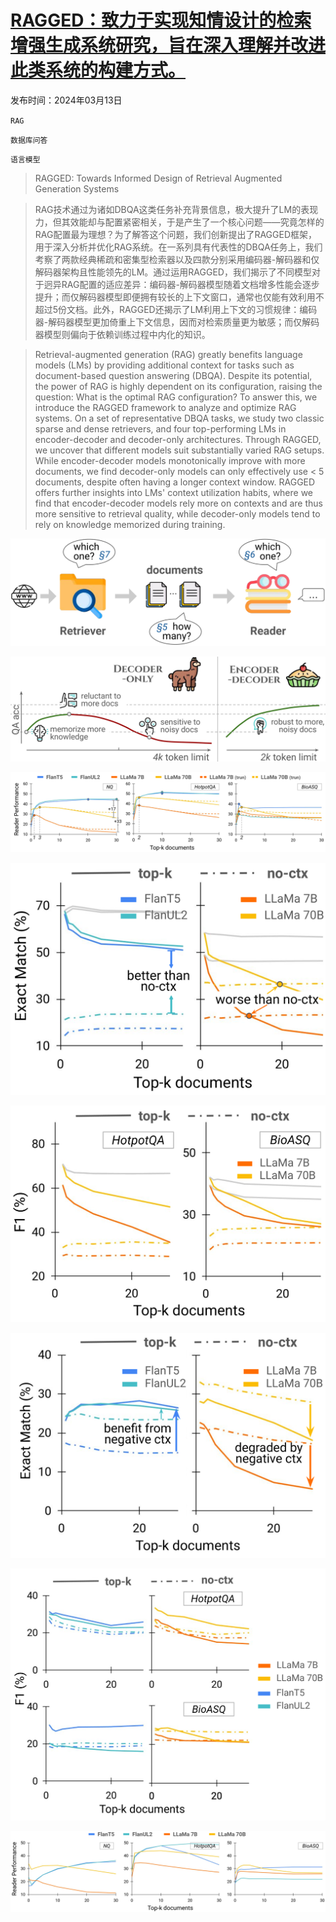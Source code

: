 # [RAGGED：致力于实现知情设计的检索增强生成系统研究，旨在深入理解并改进此类系统的构建方式。](https://arxiv.org/abs/2403.09040)

发布时间：2024年03月13日

`RAG`

`数据库问答`

`语言模型`

> RAGGED: Towards Informed Design of Retrieval Augmented Generation Systems

> RAG技术通过为诸如DBQA这类任务补充背景信息，极大提升了LM的表现力，但其效能却与配置紧密相关，于是产生了一个核心问题——究竟怎样的RAG配置最为理想？为了解答这个问题，我们创新提出了RAGGED框架，用于深入分析并优化RAG系统。在一系列具有代表性的DBQA任务上，我们考察了两款经典稀疏和密集型检索器以及四款分别采用编码器-解码器和仅解码器架构且性能领先的LM。通过运用RAGGED，我们揭示了不同模型对于迥异RAG配置的适应差异：编码器-解码器模型随着文档增多性能会逐步提升；而仅解码器模型即便拥有较长的上下文窗口，通常也仅能有效利用不超过5份文档。此外，RAGGED还揭示了LM利用上下文的习惯规律：编码器-解码器模型更加倚重上下文信息，因而对检索质量更为敏感；而仅解码器模型则偏向于依赖训练过程中内化的知识。

> Retrieval-augmented generation (RAG) greatly benefits language models (LMs) by providing additional context for tasks such as document-based question answering (DBQA). Despite its potential, the power of RAG is highly dependent on its configuration, raising the question: What is the optimal RAG configuration? To answer this, we introduce the RAGGED framework to analyze and optimize RAG systems. On a set of representative DBQA tasks, we study two classic sparse and dense retrievers, and four top-performing LMs in encoder-decoder and decoder-only architectures. Through RAGGED, we uncover that different models suit substantially varied RAG setups. While encoder-decoder models monotonically improve with more documents, we find decoder-only models can only effectively use < 5 documents, despite often having a longer context window. RAGGED offers further insights into LMs' context utilization habits, where we find that encoder-decoder models rely more on contexts and are thus more sensitive to retrieval quality, while decoder-only models tend to rely on knowledge memorized during training.

![RAGGED：致力于实现知情设计的检索增强生成系统研究，旨在深入理解并改进此类系统的构建方式。](../../../paper_images/2403.09040/x1.png)

![RAGGED：致力于实现知情设计的检索增强生成系统研究，旨在深入理解并改进此类系统的构建方式。](../../../paper_images/2403.09040/x2.png)

![RAGGED：致力于实现知情设计的检索增强生成系统研究，旨在深入理解并改进此类系统的构建方式。](../../../paper_images/2403.09040/x3.png)

![RAGGED：致力于实现知情设计的检索增强生成系统研究，旨在深入理解并改进此类系统的构建方式。](../../../paper_images/2403.09040/x4.png)

![RAGGED：致力于实现知情设计的检索增强生成系统研究，旨在深入理解并改进此类系统的构建方式。](../../../paper_images/2403.09040/x5.png)

![RAGGED：致力于实现知情设计的检索增强生成系统研究，旨在深入理解并改进此类系统的构建方式。](../../../paper_images/2403.09040/x6.png)

![RAGGED：致力于实现知情设计的检索增强生成系统研究，旨在深入理解并改进此类系统的构建方式。](../../../paper_images/2403.09040/x7.png)

![RAGGED：致力于实现知情设计的检索增强生成系统研究，旨在深入理解并改进此类系统的构建方式。](../../../paper_images/2403.09040/x8.png)